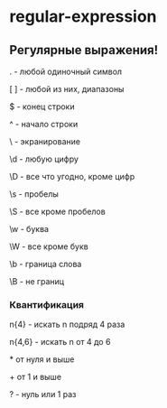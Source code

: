 # regular-expression

## Регулярные выражения!

. - любой одиночный символ

[ ] - любой из них, диапазоны

$ - конец строки

^ - начало строки

\ - экранирование

\d - любую цифру

\D - все что угодно, кроме цифр

\s - пробелы

\S - все кроме пробелов

\w - буква

\W - все кроме букв

\b - граница слова

\B - не границ


### Квантификация

n{4} - искать n подряд 4 раза

n{4,6} - искать n от 4 до 6

\* от нуля и выше

\+ от 1 и выше

? - нуль или 1 раз
